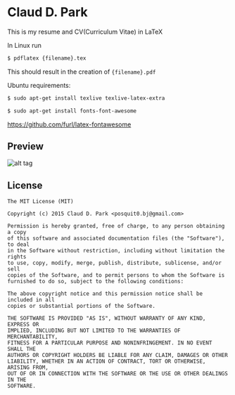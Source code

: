 Claud D. Park
=============

This is my resume and CV(Curriculum Vitae) in LaTeX

In Linux run
```bash
$ pdflatex {filename}.tex
```
This should result in the creation of ``{filename}.pdf``

Ubuntu requirements:
```bash
$ sudo apt-get install texlive texlive-latex-extra
```

```bash
$ sudo apt-get install fonts-font-awesome
```
https://github.com/furl/latex-fontawesome
## Preview
![alt tag](https://raw.githubusercontent.com/posquit0/resume/master/sample.png)

## License
    The MIT License (MIT)

    Copyright (c) 2015 Claud D. Park <posquit0.bj@gmail.com>

    Permission is hereby granted, free of charge, to any person obtaining a copy
    of this software and associated documentation files (the "Software"), to deal
    in the Software without restriction, including without limitation the rights
    to use, copy, modify, merge, publish, distribute, sublicense, and/or sell
    copies of the Software, and to permit persons to whom the Software is
    furnished to do so, subject to the following conditions:

    The above copyright notice and this permission notice shall be included in all
    copies or substantial portions of the Software.

    THE SOFTWARE IS PROVIDED "AS IS", WITHOUT WARRANTY OF ANY KIND, EXPRESS OR
    IMPLIED, INCLUDING BUT NOT LIMITED TO THE WARRANTIES OF MERCHANTABILITY,
    FITNESS FOR A PARTICULAR PURPOSE AND NONINFRINGEMENT. IN NO EVENT SHALL THE
    AUTHORS OR COPYRIGHT HOLDERS BE LIABLE FOR ANY CLAIM, DAMAGES OR OTHER
    LIABILITY, WHETHER IN AN ACTION OF CONTRACT, TORT OR OTHERWISE, ARISING FROM,
    OUT OF OR IN CONNECTION WITH THE SOFTWARE OR THE USE OR OTHER DEALINGS IN THE
    SOFTWARE.

